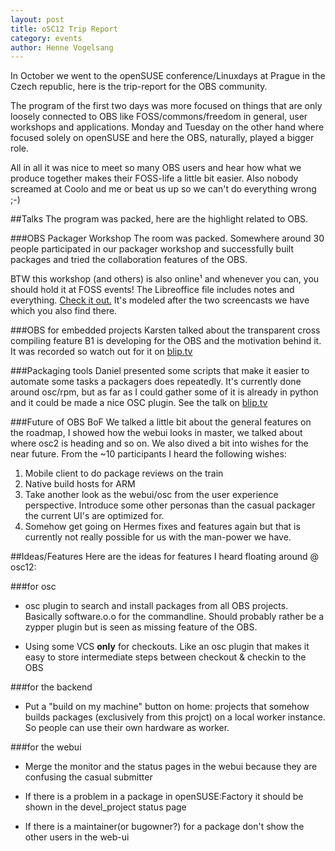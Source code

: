 ```yaml
---
layout: post
title: oSC12 Trip Report
category: events
author: Henne Vogelsang
---
```

In October we went to the openSUSE conference/Linuxdays at Prague in the
Czech republic, here is the trip-report for the OBS community.

The program of the first two days was more focused on things that are only
loosely connected to OBS like FOSS/commons/freedom in general, user workshops
and applications. Monday and Tuesday on the other hand where focused solely
on openSUSE and here the OBS, naturally, played a bigger role.

All in all it was nice to meet so many OBS users and hear how what we produce
together makes their FOSS-life a little bit easier. Also nobody screamed at
Coolo and me or beat us up so we can't do everything wrong ;-)

##Talks
The program was packed, here are the highlight related to OBS.

###OBS Packager Workshop
The room was packed. Somewhere around 30 people participated in our packager
workshop and successfully built packages and tried the collaboration features
of the OBS.

BTW this workshop (and others) is also online¹ and whenever you can, you should
hold it at FOSS events! The Libreoffice file includes notes and everything.
[Check it out.](http://openbuildservice.org/help/materials/) It's modeled after
the two screencasts we have which you also find there.

###OBS for embedded projects
Karsten talked about the transparent cross compiling feature B1 is developing
for the OBS and the motivation behind it. It was recorded so watch out for it
on [blip.tv](http://blip.tv/openSUSEtv/osc12-karsten-keil-use-the-opensuse-buildservice-for-embedded-projects-6421450)

###Packaging tools
Daniel presented some scripts that make it easier to automate some tasks a
packagers does repeatedly. It's currently done around osc/rpm, but as far as
I could gather some of it is already in python and it could be made a nice
OSC plugin. See the talk on [blip.tv](http://blip.tv/opensuse/osc12-packaging-tools-6410647)

###Future of OBS BoF
We talked a little bit about the general features on the roadmap, I showed
how the webui looks in master, we talked about where osc2 is heading and so
on. We also dived a bit into wishes for the near future. From the ~10 participants
I heard the following wishes:

1. Mobile client to do package reviews on the train
2. Native build hosts for ARM
3. Take another look as the webui/osc from the user experience 
   perspective. Introduce some other personas than the casual packager
   the current UI's are optimized for.
4. Somehow get going on Hermes fixes and features again but that is 
   currently not really possible for us with the man-power we have.
 
##Ideas/Features
Here are the ideas for features I heard floating around @ osc12:

###for osc
* osc plugin to search and install packages from all OBS projects.
  Basically software.o.o for the commandline. Should probably rather be
  a zypper plugin but is seen as missing feature of the OBS.

* Using some VCS __only__ for checkouts. Like an osc plugin that makes
  it easy to store intermediate steps between checkout & checkin to the OBS

###for the backend
* Put a "build on my machine" button on home: projects that somehow builds
  packages (exclusively from this projct) on a local worker instance.
  So people can use their own hardware as worker.

###for the webui
* Merge the monitor and the status pages in the webui because
  they are confusing the casual submitter

* If there is a problem in a package in openSUSE:Factory it should
  be shown in the devel_project status page

* If there is a maintainer(or bugowner?) for a package don't show the
  other users in the web-ui

